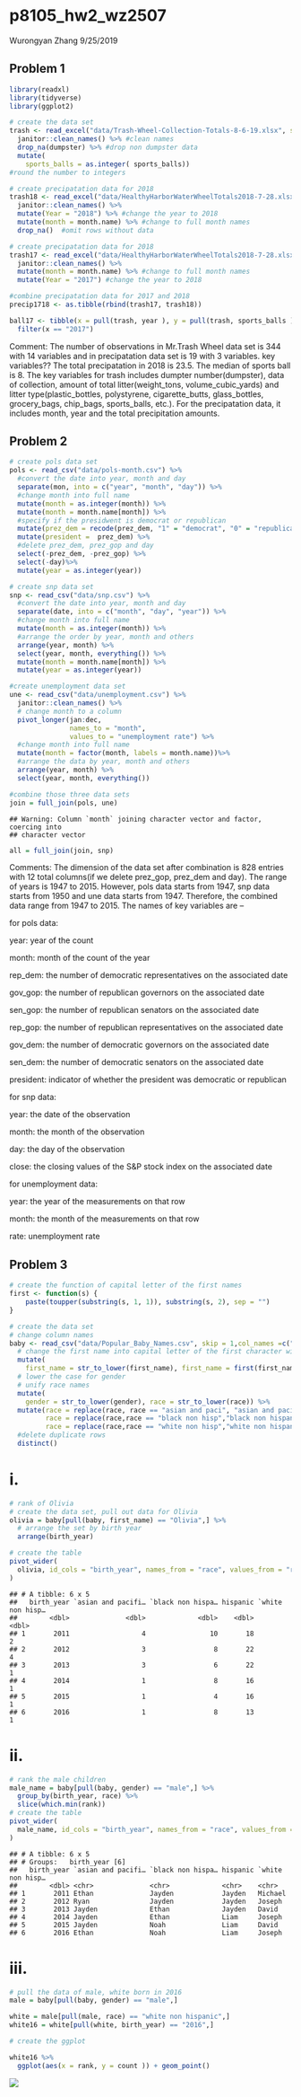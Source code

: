 p8105\_hw2\_wz2507
================
Wurongyan Zhang
9/25/2019

## Problem 1

``` r
library(readxl)
library(tidyverse)
library(ggplot2)
```

``` r
# create the data set
trash <- read_excel("data/Trash-Wheel-Collection-Totals-8-6-19.xlsx", sheet = 1, range = "A2:N408") %>% 
  janitor::clean_names() %>% #clean names
  drop_na(dumpster) %>% #drop non dumpster data
  mutate(
    sports_balls = as.integer( sports_balls)) 
#round the number to integers
```

``` r
# create precipatation data for 2018
trash18 <- read_excel("data/HealthyHarborWaterWheelTotals2018-7-28.xlsx", sheet = 3, range = "A2:B14") %>% 
  janitor::clean_names() %>% 
  mutate(Year = "2018") %>% #change the year to 2018
  mutate(month = month.name) %>% #change to full month names
  drop_na()  #omit rows without data
```

``` r
# create precipatation data for 2018
trash17 <- read_excel("data/HealthyHarborWaterWheelTotals2018-7-28.xlsx", sheet = 4, range = "A2:B14")%>% 
  janitor::clean_names() %>% 
  mutate(month = month.name) %>% #change to full month names
  mutate(Year = "2017") #change the year to 2018
```

``` r
#combine precipatation data for 2017 and 2018
precip1718 <- as.tibble(rbind(trash17, trash18))
```

``` r
ball17 <- tibble(x = pull(trash, year ), y = pull(trash, sports_balls )) %>% 
  filter(x == "2017")
```

Comment: The number of observations in Mr.Trash Wheel data set is 344
with 14 variables and in precipatation data set is 19 with 3 variables.
key variables?? The total precipatation in 2018 is 23.5. The median of
sports ball is 8. The key variables for trash includes dumpter
number(dumpster), data of collection, amount of total
litter(weight\_tons, volume\_cubic\_yards) and litter
type(plastic\_bottles, polystyrene, cigarette\_butts, glass\_bottles,
grocery\_bags, chip\_bags, sports\_balls, etc.). For the precipatation
data, it includes month, year and the total precipitation amounts.

## Problem 2

``` r
# create pols data set
pols <- read_csv("data/pols-month.csv") %>% 
  #convert the date into year, month and day
  separate(mon, into = c("year", "month", "day")) %>% 
  #change month into full name
  mutate(month = as.integer(month)) %>% 
  mutate(month = month.name[month]) %>% 
  #specify if the presidwent is democrat or republican
  mutate(prez_dem = recode(prez_dem, "1" = "democrat", "0" = "republican")) %>% 
  mutate(president =  prez_dem) %>% 
  #delete prez_dem, prez_gop and day
  select(-prez_dem, -prez_gop) %>% 
  select(-day)%>% 
  mutate(year = as.integer(year))
```

``` r
# create snp data set
snp <- read_csv("data/snp.csv") %>% 
  #convert the date into year, month and day
  separate(date, into = c("month", "day", "year")) %>%
  #change month into full name
  mutate(month = as.integer(month)) %>%
  #arrange the order by year, month and others
  arrange(year, month) %>% 
  select(year, month, everything()) %>% 
  mutate(month = month.name[month]) %>% 
  mutate(year = as.integer(year))
```

``` r
#create unemployment data set
une <- read_csv("data/unemployment.csv") %>% 
  janitor::clean_names() %>% 
  # change month to a column
  pivot_longer(jan:dec,
               names_to = "month", 
               values_to = "unemployment rate") %>%
  #change month into full name
  mutate(month = factor(month, labels = month.name))%>%
  #arrange the data by year, month and others
  arrange(year, month) %>% 
  select(year, month, everything())
```

``` r
#combine those three data sets
join = full_join(pols, une)
```

    ## Warning: Column `month` joining character vector and factor, coercing into
    ## character vector

``` r
all = full_join(join, snp)
```

Comments: The dimension of the data set after combination is 828 entries
with 12 total columns(if we delete prez\_gop, prez\_dem and day). The
range of years is 1947 to 2015. However, pols data starts from 1947, snp
data starts from 1950 and une data starts from 1947. Therefore, the
combined data range from 1947 to 2015. The names of key variables are –

for pols data:

year: year of the count

month: month of the count of the year

rep\_dem: the number of democratic representatives on the associated
date

gov\_gop: the number of republican governors on the associated date

sen\_gop: the number of republican senators on the associated date

rep\_gop: the number of republican representatives on the associated
date

gov\_dem: the number of democratic governors on the associated date

sen\_dem: the number of democratic senators on the associated date

president: indicator of whether the president was democratic or
republican

for snp data:

year: the date of the observation

month: the month of the observation

day: the day of the observation

close: the closing values of the S\&P stock index on the associated date

for unemployment data:

year: the year of the measurements on that row

month: the month of the measurements on that row

rate: unemployment rate

## Problem 3

``` r
# create the function of capital letter of the first names
first <- function(s) {
    paste(toupper(substring(s, 1, 1)), substring(s, 2), sep = "")
}
```

``` r
# create the data set
# change column names
baby <- read_csv("data/Popular_Baby_Names.csv", skip = 1,col_names =c("birth_year", "gender", "race", "first_name", "count","rank")) %>% 
  # change the first name into capital letter of the first character with rest of lower case
  mutate(
    first_name = str_to_lower(first_name), first_name = first(first_name)) %>%
  # lower the case for gender
  # unify race names
  mutate(
    gender = str_to_lower(gender), race = str_to_lower(race)) %>% 
  mutate(race = replace(race, race == "asian and paci", "asian and pacific islander"), 
         race = replace(race,race == "black non hisp","black non hispanic"), 
         race = replace(race,race == "white non hisp","white non hispanic")) %>% 
  #delete duplicate rows
  distinct()
```

# i.

``` r
# rank of Olivia
# create the data set, pull out data for Olivia
olivia = baby[pull(baby, first_name) == "Olivia",] %>% 
  # arrange the set by birth year
  arrange(birth_year)
```

``` r
# create the table
pivot_wider(
  olivia, id_cols = "birth_year", names_from = "race", values_from = "rank"
)
```

    ## # A tibble: 6 x 5
    ##   birth_year `asian and pacifi… `black non hispa… hispanic `white non hisp…
    ##        <dbl>              <dbl>             <dbl>    <dbl>            <dbl>
    ## 1       2011                  4                10       18                2
    ## 2       2012                  3                 8       22                4
    ## 3       2013                  3                 6       22                1
    ## 4       2014                  1                 8       16                1
    ## 5       2015                  1                 4       16                1
    ## 6       2016                  1                 8       13                1

# ii.

``` r
# rank the male children 
male_name = baby[pull(baby, gender) == "male",] %>% 
  group_by(birth_year, race) %>% 
  slice(which.min(rank))
# create the table
pivot_wider(
  male_name, id_cols = "birth_year", names_from = "race", values_from = "first_name"
)
```

    ## # A tibble: 6 x 5
    ## # Groups:   birth_year [6]
    ##   birth_year `asian and pacifi… `black non hispa… hispanic `white non hisp…
    ##        <dbl> <chr>              <chr>             <chr>    <chr>           
    ## 1       2011 Ethan              Jayden            Jayden   Michael         
    ## 2       2012 Ryan               Jayden            Jayden   Joseph          
    ## 3       2013 Jayden             Ethan             Jayden   David           
    ## 4       2014 Jayden             Ethan             Liam     Joseph          
    ## 5       2015 Jayden             Noah              Liam     David           
    ## 6       2016 Ethan              Noah              Liam     Joseph

# iii.

``` r
# pull the data of male, white born in 2016
male = baby[pull(baby, gender) == "male",] 

white = male[pull(male, race) == "white non hispanic",] 
white16 = white[pull(white, birth_year) == "2016",]
```

``` r
# create the ggplot

white16 %>% 
  ggplot(aes(x = rank, y = count )) + geom_point() 
```

![](hw2_files/figure-gfm/unnamed-chunk-17-1.png)<!-- -->
